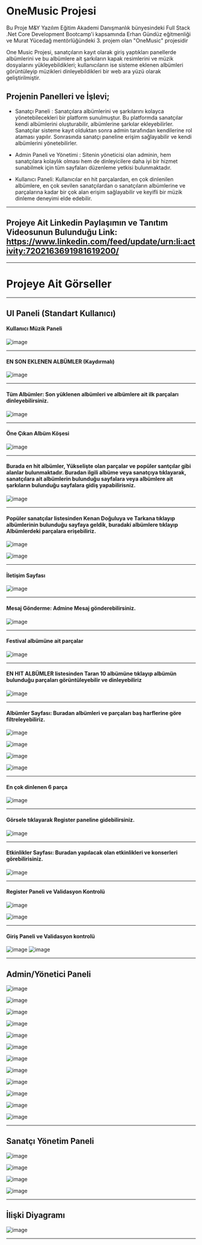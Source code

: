 # OneMusic Projesi

Bu Proje M&Y Yazılım Eğitim Akademi Danışmanlık bünyesindeki Full Stack .Net Core Development Bootcamp'i kapsamında Erhan Gündüz eğitmenliği ve Murat Yücedağ mentörlüğündeki 3. projem olan "OneMusic" projesidir

One Music Projesi, sanatçıların kayıt olarak giriş yaptıkları panellerde albümlerini ve bu albümlere ait şarkıların kapak resimlerini ve müzik dosyalarını yükleyebildikleri; kullanıcıların ise sisteme eklenen albümleri görüntüleyip müzikleri dinleyebildikleri bir web ara yüzü olarak geliştirilmiştir.

## Projenin Panelleri ve İşlevi;

-  Sanatçı Paneli : Sanatçılara albümlerini ve şarkılarını kolayca yönetebilecekleri bir platform sunulmuştur. Bu platformda sanatçılar kendi albümlerini oluşturabilir, albümlerine şarkılar ekleyebilirler. Sanatçılar sisteme kayıt olduktan sonra admin tarafından kendilerine rol ataması yapılır. Sonrasında sanatçı paneline erişim sağlayabilir ve kendi albümlerini yönetebilirler.

* Admin Paneli ve Yönetimi : Sitenin yöneticisi olan adminin, hem sanatçılara kolaylık olması hem de dinleyicilere daha iyi bir hizmet sunabilmek için tüm sayfaları düzenleme yetkisi bulunmaktadır.

* Kullanıcı Paneli: Kullanıcılar en hit parçalardan, en çok dinlenilen albümlere, en çok sevilen sanatçılardan o sanatçıların albümlerine ve parçalarına kadar bir çok alan erişim sağlayabilir ve keyifli bir müzik dinleme deneyimi elde edebilir.

----------------------------------------------------------------------------------------------------------------------------------------------
## Projeye Ait Linkedin Paylaşımın ve Tanıtım Videosunun Bulunduğu Link:   https://www.linkedin.com/feed/update/urn:li:activity:7202163691981619200/
----------------------------------------------------------------------------------------------------------------------------------------------

# Projeye Ait Görseller
----------------------------------------------------------------------------------------------------------------------------------------------
## UI Paneli (Standart Kullanıcı)
#### Kullanıcı Müzik Paneli 
![image](https://github.com/esincaglakiral/MyAcademyOneMusicProject/assets/68962573/5dd14afb-44ef-4f79-b7a0-2aa571229275)

----------------------------------------------------------------------------------------------------------------------------------------------

#### EN SON EKLENEN ALBÜMLER (Kaydırmalı)
![image](https://github.com/esincaglakiral/MyAcademyOneMusicProject/assets/68962573/1c493bed-b5ea-48b3-bd1c-2bd2b4b6328d)

----------------------------------------------------------------------------------------------------------------------------------------------

#### Tüm Albümler: Son yüklenen albümleri ve albümlere ait ilk parçaları dinleyebilirsiniz.
![image](https://github.com/esincaglakiral/MyAcademyOneMusicProject/assets/68962573/2996258a-1fc9-4f85-986b-c7786dcca571)

----------------------------------------------------------------------------------------------------------------------------------------------

#### Öne Çıkan Albüm Köşesi
![image](https://github.com/esincaglakiral/MyAcademyOneMusicProject/assets/68962573/b7271688-4882-456b-9ba5-b1035a4bd280)

----------------------------------------------------------------------------------------------------------------------------------------------

#### Burada en hit albümler, Yükselişte olan parçalar ve popüler santçılar gibi alanlar bulunmaktadır. Buradan ilgili albüme veya sanatçıya tıklayarak, sanatçılara ait albümlerin bulunduğu sayfalara veya albümlere ait şarkıların bulunduğu sayfalara gidiş yapabilirisniz.
![image](https://github.com/esincaglakiral/MyAcademyOneMusicProject/assets/68962573/3e97a501-6cd7-4e39-be7e-7a29bc955df8)


----------------------------------------------------------------------------------------------------------------------------------------------

#### Popüler sanatçılar listesinden Kenan Doğuluya ve Tarkana tıklayıp albümlerinin bulunduğu sayfaya geldik, buradaki albümlere tıklayıp Albümlerdeki parçalara erişebiliriz.
![image](https://github.com/esincaglakiral/MyAcademyOneMusicProject/assets/68962573/23d8091a-efd7-4b17-b3d5-787cac077ce3)

![image](https://github.com/esincaglakiral/MyAcademyOneMusicProject/assets/68962573/476086be-317d-4b07-b595-d7b40581b618)


----------------------------------------------------------------------------------------------------------------------------------------------


#### İletişim Sayfası
![image](https://github.com/esincaglakiral/MyAcademyOneMusicProject/assets/68962573/52682afb-df3b-4ebc-8aa1-8cffac2ba929)

----------------------------------------------------------------------------------------------------------------------------------------------
#### Mesaj Gönderme: Admine Mesaj gönderebilirsiniz.
![image](https://github.com/esincaglakiral/MyAcademyOneMusicProject/assets/68962573/b2f26fbd-e315-4016-af28-6d1ef319eeeb)

----------------------------------------------------------------------------------------------------------------------------------------------

#### Festival albümüne ait parçalar
![image](https://github.com/esincaglakiral/MyAcademyOneMusicProject/assets/68962573/9e04d51a-baae-4e1e-8c71-49b159bd6d3e)

----------------------------------------------------------------------------------------------------------------------------------------------

#### EN HIT ALBÜMLER listesinden Taran 10 albümüne tıklayıp albümün bulunduğu parçaları görüntüleyebilir ve dinleyebiliriz
![image](https://github.com/esincaglakiral/MyAcademyOneMusicProject/assets/68962573/efbed888-4052-4bf4-a914-1feec63f64ed)

----------------------------------------------------------------------------------------------------------------------------------------------


#### Albümler Sayfası: Buradan albümleri ve parçaları baş harflerine göre filtreleyebiliriz.
![image](https://github.com/esincaglakiral/MyAcademyOneMusicProject/assets/68962573/f3bfdcf4-607b-4965-a2d0-321e1797fe32)

![image](https://github.com/esincaglakiral/MyAcademyOneMusicProject/assets/68962573/c29f769d-c5e8-432c-9a4e-d3fce113f8fb)

![image](https://github.com/esincaglakiral/MyAcademyOneMusicProject/assets/68962573/78787671-7d7e-4a01-b1c2-069a99ceb7a6)

![image](https://github.com/esincaglakiral/MyAcademyOneMusicProject/assets/68962573/622ca94d-3c16-4003-9a9c-8df4e2500e2d)

----------------------------------------------------------------------------------------------------------------------------------------------

#### En çok dinlenen 6 parça
![image](https://github.com/esincaglakiral/MyAcademyOneMusicProject/assets/68962573/a04cb38a-ba8c-4f6a-83de-c7359d86805a)

----------------------------------------------------------------------------------------------------------------------------------------------

#### Görsele tıklayarak Register paneline gidebilirsiniz.

![image](https://github.com/esincaglakiral/MyAcademyOneMusicProject/assets/68962573/35c3d9d4-3676-4efd-8842-16bdd6435f45)

----------------------------------------------------------------------------------------------------------------------------------------------


#### Etkinlikler Sayfası: Buradan yapılacak olan etkinlikleri ve konserleri görebilirisiniz.
![image](https://github.com/esincaglakiral/MyAcademyOneMusicProject/assets/68962573/0561244b-26d2-43ce-b243-ce8f8ab58af7)

----------------------------------------------------------------------------------------------------------------------------------------------

#### Register Paneli ve Validasyon Kontrolü
![image](https://github.com/esincaglakiral/MyAcademyOneMusicProject/assets/68962573/bb93fd23-f98c-47ba-8b25-e0fb74a38db9)

![image](https://github.com/esincaglakiral/MyAcademyOneMusicProject/assets/68962573/938b6dae-f6e7-4447-9bf1-c385e9ebbaab)

----------------------------------------------------------------------------------------------------------------------------------------------
#### Giriş Paneli ve Validasyon kontrolü
![image](https://github.com/esincaglakiral/MyAcademyOneMusicProject/assets/68962573/687e72bd-fde9-4cdc-9ec7-a1eacbe31bcf)
![image](https://github.com/esincaglakiral/MyAcademyOneMusicProject/assets/68962573/1855ebe3-3d15-445f-8d7d-5356e8b13ae6)

----------------------------------------------------------------------------------------------------------------------------------------------

## Admin/Yönetici Paneli

![image](https://github.com/esincaglakiral/MyAcademyOneMusicProject/assets/68962573/7491ef49-8c89-44df-8350-03f596a7dbb5)

![image](https://github.com/esincaglakiral/MyAcademyOneMusicProject/assets/68962573/83a3254c-1801-49b7-8c04-11ee18cb592a)


![image](https://github.com/esincaglakiral/MyAcademyOneMusicProject/assets/68962573/2b79051b-1ae7-451f-8754-9ae5b2c86dbc)

![image](https://github.com/esincaglakiral/MyAcademyOneMusicProject/assets/68962573/722dd966-8593-4f07-bd4d-cc196ce6b16d)


![image](https://github.com/esincaglakiral/MyAcademyOneMusicProject/assets/68962573/364f2858-259e-4857-84d5-93cb24fd9c63)

![image](https://github.com/esincaglakiral/MyAcademyOneMusicProject/assets/68962573/f4cc76b0-2491-4520-a286-70af32e7495f)


![image](https://github.com/esincaglakiral/MyAcademyOneMusicProject/assets/68962573/5a758d14-5007-42d9-bd33-32a88e1c42b2)

![image](https://github.com/esincaglakiral/MyAcademyOneMusicProject/assets/68962573/6e24da89-1f67-4425-b6f3-a0be7438066b)


![image](https://github.com/esincaglakiral/MyAcademyOneMusicProject/assets/68962573/de0961f0-51af-45d5-910a-f0bc2a863cb5)


![image](https://github.com/esincaglakiral/MyAcademyOneMusicProject/assets/68962573/5e359ddf-4241-4f57-818b-eee635ee8f9d)

![image](https://github.com/esincaglakiral/MyAcademyOneMusicProject/assets/68962573/6bf48a84-4cf5-4769-9699-fa58ec625b78)

![image](https://github.com/esincaglakiral/MyAcademyOneMusicProject/assets/68962573/00a7ded2-3357-42ee-8648-d07ae2f3c07a)



----------------------------------------------------------------------------------------------------------------------------------------------

## Sanatçı Yönetim Paneli

![image](https://github.com/esincaglakiral/MyAcademyOneMusicProject/assets/68962573/a01e2da4-1f42-4f2e-a7ae-cacd4b0de678)

![image](https://github.com/esincaglakiral/MyAcademyOneMusicProject/assets/68962573/e13a8744-1e87-40a5-8e05-ea6aceb3aca1)


![image](https://github.com/esincaglakiral/MyAcademyOneMusicProject/assets/68962573/603cf129-fa63-43ed-93a5-e34c181bfa2c)

![image](https://github.com/esincaglakiral/MyAcademyOneMusicProject/assets/68962573/c2034728-067b-459f-9542-f04bf816ad37)



----------------------------------------------------------------------------------------------------------------------------------------------

## İlişki Diyagramı


![image](https://github.com/esincaglakiral/MyAcademyOneMusicProject/assets/68962573/da64a347-9afd-467f-835e-c32219eec3d1)


----------------------------------------------------------------------------------------------------------------------------------------------

